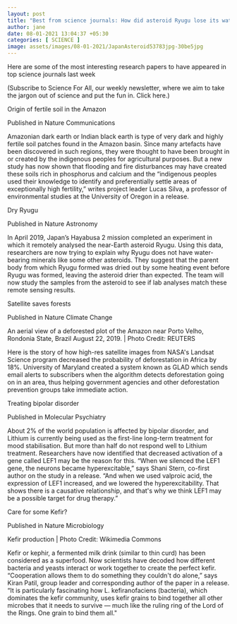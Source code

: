 ```yaml
---
layout: post
title: "Best from science journals: How did asteroid Ryugu lose its water"
author: jane 
date: 08-01-2021 13:04:37 +05:30 
categories: [ SCIENCE ] 
image: assets/images/08-01-2021/JapanAsteroid53783jpg-30be5jpg
---
```

Here are some of the most interesting research papers to have appeared in top science journals last week

(Subscribe to Science For All, our weekly newsletter, where we aim to take the jargon out of science and put the fun in. Click here.)

Origin of fertile soil in the Amazon

Published in Nature Communications

Amazonian dark earth or Indian black earth is type of very dark and highly fertile soil patches found in the Amazon basin. Since many artefacts have been discovered in such regions, they were thought to have been brought in or created by the indigenous peoples for agricultural purposes. But a new study has now shown that flooding and fire disturbances may have created these soils rich in phosphorus and calcium and the “indigenous peoples used their knowledge to identify and preferentially settle areas of exceptionally high fertility,” writes project leader Lucas Silva, a professor of environmental studies at the University of Oregon in a release.

Dry Ryugu

Published in Nature Astronomy

In April 2019, Japan’s Hayabusa 2 mission completed an experiment in which it remotely analysed the near-Earth asteroid Ryugu. Using this data, researchers are now trying to explain why Ryugu does not have water-bearing minerals like some other asteroids. They suggest that the parent body from which Ryugu formed was dried out by some heating event before Ryugu was formed, leaving the asteroid drier than expected. The team will now study the samples from the asteroid to see if lab analyses match these remote sensing results.

Satellite saves forests

Published in Nature Climate Change

An aerial view of a deforested plot of the Amazon near Porto Velho, Rondonia State, Brazil August 22, 2019. | Photo Credit: REUTERS

Here is the story of how high-res satellite images from NASA's Landsat Science program decreased the probability of deforestation in Africa by 18%. University of Maryland created a system known as GLAD which sends email alerts to subscribers when the algorithm detects deforestation going on in an area, thus helping government agencies and other deforestation prevention groups take immediate action.

Treating bipolar disorder

Published in Molecular Psychiatry

About 2% of the world population is affected by bipolar disorder, and Lithium is currently being used as the first-line long-term treatment for mood stabilisation. But more than half do not respond well to Lithium treatment. Researchers have now identified that decreased activation of a gene called LEF1 may be the reason for this. “When we silenced the LEF1 gene, the neurons became hyperexcitable,” says Shani Stern, co-first author on the study in a release. “And when we used valproic acid, the expression of LEF1 increased, and we lowered the hyperexcitability. That shows there is a causative relationship, and that's why we think LEF1 may be a possible target for drug therapy.”

Care for some Kefir?

Published in Nature Microbiology

Kefir production | Photo Credit: Wikimedia Commons

Kefir or kephir, a fermented milk drink (similar to thin curd) has been considered as a superfood. Now scientists have decoded how different bacteria and yeasts interact or work together to create the perfect kefir. “Cooperation allows them to do something they couldn't do alone,” says Kiran Patil, group leader and corresponding author of the paper in a release. “It is particularly fascinating how L. kefiranofaciens (bacteria), which dominates the kefir community, uses kefir grains to bind together all other microbes that it needs to survive — much like the ruling ring of the Lord of the Rings. One grain to bind them all."